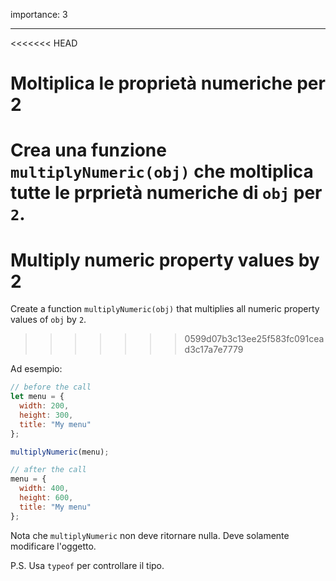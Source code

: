 importance: 3

---

<<<<<<< HEAD
# Moltiplica le proprietà numeriche per 2

Crea una funzione `multiplyNumeric(obj)` che moltiplica tutte le prprietà numeriche di `obj` per `2`.
=======
# Multiply numeric property values by 2

Create a function `multiplyNumeric(obj)` that multiplies all numeric property values of `obj` by `2`.
>>>>>>> 0599d07b3c13ee25f583fc091cead3c17a7e7779

Ad esempio:

```js
// before the call
let menu = {
  width: 200,
  height: 300,
  title: "My menu"
};

multiplyNumeric(menu);

// after the call
menu = {
  width: 400,
  height: 600,
  title: "My menu"
};
```

Nota che `multiplyNumeric` non deve ritornare nulla. Deve solamente modificare l'oggetto.

P.S. Usa `typeof` per controllare il tipo.


